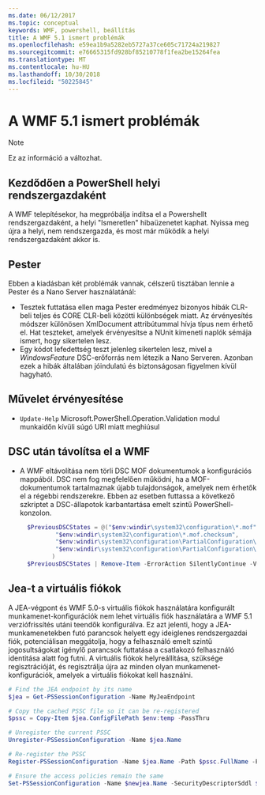 ```yaml
---
ms.date: 06/12/2017
ms.topic: conceptual
keywords: WMF, powershell, beállítás
title: A WMF 5.1 ismert problémák
ms.openlocfilehash: e59ea1b9a5282eb5727a37ce605c71724a219827
ms.sourcegitcommit: e76665315fd928bf85210778f1fea2be15264fea
ms.translationtype: MT
ms.contentlocale: hu-HU
ms.lasthandoff: 10/30/2018
ms.locfileid: "50225845"
---
```

# <a name="known-issues-in-wmf-51"></a>A WMF 5.1 ismert problémák

> [!Note]
> Ez az információ a változhat.

## <a name="starting-powershell-shortcut-as-administrator"></a>Kezdődően a PowerShell helyi rendszergazdaként

A WMF telepítésekor, ha megpróbálja indítsa el a Powershellt rendszergazdaként, a helyi "Ismeretlen" hibaüzenetet kaphat.
Nyissa meg újra a helyi, nem rendszergazda, és most már működik a helyi rendszergazdaként akkor is.

## <a name="pester"></a>Pester

Ebben a kiadásban két problémák vannak, célszerű tisztában lennie a Pester és a Nano Server használatánál:

- Tesztek futtatása ellen maga Pester eredményez bizonyos hibák CLR-beli teljes és CORE CLR-beli közötti különbségek miatt. Az érvényesítés módszer különösen XmlDocument attribútummal hívja típus nem érhető el. Hat teszteket, amelyek érvényesítse a NUnit kimeneti naplók sémája ismert, hogy sikertelen lesz.
- Egy kódot lefedettség teszt jelenleg sikertelen lesz, mivel a *WindowsFeature* DSC-erőforrás nem létezik a Nano Serveren. Azonban ezek a hibák általában jóindulatú és biztonságosan figyelmen kívül hagyható.

## <a name="operation-validation"></a>Művelet érvényesítése

- `Update-Help` Microsoft.PowerShell.Operation.Validation modul munkaidőn kívüli súgó URI miatt meghiúsul

## <a name="dsc-after-uninstall-wmf"></a>DSC után távolítsa el a WMF

- A WMF eltávolítása nem törli DSC MOF dokumentumok a konfigurációs mappából. DSC nem fog megfelelően működni, ha a MOF-dokumentumok tartalmaznak újabb tulajdonságok, amelyek nem érhetők el a régebbi rendszerekre. Ebben az esetben futtassa a következő szkriptet a DSC-állapotok karbantartása emelt szintű PowerShell-konzolon.

  ```powershell
    $PreviousDSCStates = @("$env:windir\system32\configuration\*.mof",
            "$env:windir\system32\configuration\*.mof.checksum",
            "$env:windir\system32\configuration\PartialConfiguration\*.mof",
            "$env:windir\system32\configuration\PartialConfiguration\*.mof.checksum"
           )
    $PreviousDSCStates | Remove-Item -ErrorAction SilentlyContinue -Verbose
  ```

## <a name="jea-virtual-accounts"></a>Jea-t a virtuális fiókok

A JEA-végpont és WMF 5.0-s virtuális fiókok használatára konfigurált munkamenet-konfigurációk nem lehet virtuális fiók használatára a WMF 5.1 verziófrissítés utáni teendők konfigurálva.
Ez azt jelenti, hogy a JEA-munkamenetekben futó parancsok helyett egy ideiglenes rendszergazdai fiók, potenciálisan meggátolja, hogy a felhasználó emelt szintű jogosultságokat igénylő parancsok futtatása a csatlakozó felhasználó identitása alatt fog futni.
A virtuális fiókok helyreállítása, szüksége regisztrációját, és regisztrálja újra az minden olyan munkamenet-konfigurációk, amelyek a virtuális fiókokat kell használni.

```powershell
# Find the JEA endpoint by its name
$jea = Get-PSSessionConfiguration -Name MyJeaEndpoint

# Copy the cached PSSC file so it can be re-registered
$pssc = Copy-Item $jea.ConfigFilePath $env:temp -PassThru

# Unregister the current PSSC
Unregister-PSSessionConfiguration -Name $jea.Name

# Re-register the PSSC
Register-PSSessionConfiguration -Name $jea.Name -Path $pssc.FullName -Force

# Ensure the access policies remain the same
Set-PSSessionConfiguration -Name $newjea.Name -SecurityDescriptorSddl $jea.SecurityDescriptorSddl
```
